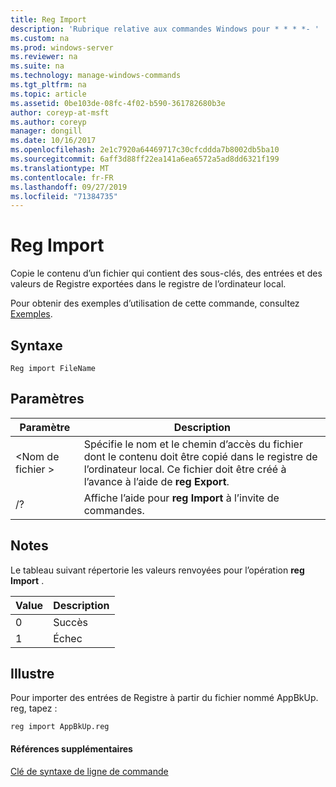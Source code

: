 ```yaml
---
title: Reg Import
description: 'Rubrique relative aux commandes Windows pour * * * *- '
ms.custom: na
ms.prod: windows-server
ms.reviewer: na
ms.suite: na
ms.technology: manage-windows-commands
ms.tgt_pltfrm: na
ms.topic: article
ms.assetid: 0be103de-08fc-4f02-b590-361782680b3e
author: coreyp-at-msft
ms.author: coreyp
manager: dongill
ms.date: 10/16/2017
ms.openlocfilehash: 2e1c7920a64469717c30cfcddda7b8002db5ba10
ms.sourcegitcommit: 6aff3d88ff22ea141a6ea6572a5ad8dd6321f199
ms.translationtype: MT
ms.contentlocale: fr-FR
ms.lasthandoff: 09/27/2019
ms.locfileid: "71384735"
---
```

# <a name="reg-import"></a>Reg Import



Copie le contenu d’un fichier qui contient des sous-clés, des entrées et des valeurs de Registre exportées dans le registre de l’ordinateur local.

Pour obtenir des exemples d’utilisation de cette commande, consultez [Exemples](#BKMK_examples).

## <a name="syntax"></a>Syntaxe

```
Reg import FileName
```

## <a name="parameters"></a>Paramètres

|Paramètre|Description|
|---------|-----------|
|\<Nom de fichier >|Spécifie le nom et le chemin d’accès du fichier dont le contenu doit être copié dans le registre de l’ordinateur local. Ce fichier doit être créé à l’avance à l’aide de **reg Export**.|
|/?|Affiche l’aide pour **reg Import** à l’invite de commandes.|

## <a name="remarks"></a>Notes

Le tableau suivant répertorie les valeurs renvoyées pour l’opération **reg Import** .

|Value|Description|
|-----|-----------|
|0|Succès|
|1|Échec|

## <a name="BKMK_examples"></a>Illustre

Pour importer des entrées de Registre à partir du fichier nommé AppBkUp. reg, tapez :
```
reg import AppBkUp.reg
```

#### <a name="additional-references"></a>Références supplémentaires

[Clé de syntaxe de ligne de commande](command-line-syntax-key.md)